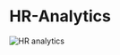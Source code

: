 # HR-Analytics
![HR analytics](https://github.com/Yashshinde2506/HR-Analytics/assets/94638857/a19b8d83-48b2-4bdf-aa59-260c6bd48fb0)
